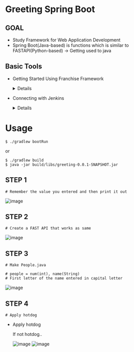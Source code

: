 # Greeting Spring Boot

## GOAL
+ Study Framework for Web Application Development
+ Spring Boot(Java-based) is functions which is similar to FASTAPI(Python-based) -> Getting used to java
  
## Basic Tools
+ Getting Started Using Franchise Framework
  <details>
  https://start.spring.io/
    
  ![image](https://github.com/user-attachments/assets/59fc8b94-4d21-4fd3-9251-26b73c48935d)

</details>

+ Connecting with Jenkins
  <details>
    https://www.jenkins.io/
    
    ![image](https://github.com/user-attachments/assets/ae2d822e-4626-42d1-82f5-cb41d2e6f86c)

    ![image](https://github.com/user-attachments/assets/989496b7-f881-4413-82ca-73f814df8bab)

    ![image](https://github.com/user-attachments/assets/9c7349dc-9c01-48cb-a002-2dae915f79e8)

    ![image](https://github.com/user-attachments/assets/7180f9c9-037c-451f-bb94-28e3670c9986)

    ![image](https://github.com/user-attachments/assets/fa6ff595-2e10-481f-a785-eeb3d703ab13)

  </details>
# Usage
```
$ ./gradlew bootRun
```

or

```
$ ./gradlew build
$ java -jar build/libs/greeting-0.0.1-SNAPSHOT.jar
```

## STEP 1
```
# Remember the value you entered and then print it out
```
![image](https://github.com/user-attachments/assets/f6582fb0-a20f-42f3-9653-ff5222304615)




## STEP 2
```
# Create a FAST API that works as same
```
![image](https://github.com/user-attachments/assets/a12bc727-051b-4f9b-9742-e1801553d532)


  
## STEP 3
```
# Make People.java

# people = num(int), name(String)
# First letter of the name entered in capital letter
```

![image](https://github.com/user-attachments/assets/2fe7f35d-0292-4078-97dd-71e6dcee47f7)

## STEP 4
```
# Apply hotdog
```

+ Apply hotdog
  
  If not hotdog..
  
  ![image](https://github.com/user-attachments/assets/cb8fc901-5b9a-4d38-9b62-776af41fd153)
  ![image](https://github.com/user-attachments/assets/76b609c8-8ba5-42ac-8f94-a1f08430e1f3)



